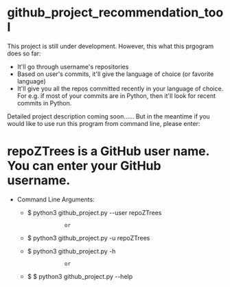 # github_project_recommendation_tool

This project is still under development. However, this what this prgogram does so far:

  - It'll go through username's repositories
  - Based on user's commits, it'll give the language of choice (or favorite language)
  - It'll give you all the repos committed recently in your language of choice. For e.g. if most of your commits are in Python,     then it'll look for recent commits in Python.

Detailed project description coming soon...... But in the meantime if you would like to use run this program from command line, please enter:

# repoZTrees is a GitHub user name. You can enter your GitHub username.

* Command Line Arguments:

  - $ python3 github_project.py --user repoZTrees
                    
                    or
               
  - $ python3 github_project.py -u repoZTrees 
  
  
  - $ python3 github_project.py -h
  
                    or
                    
  - $ $ python3 github_project.py --help

                    

